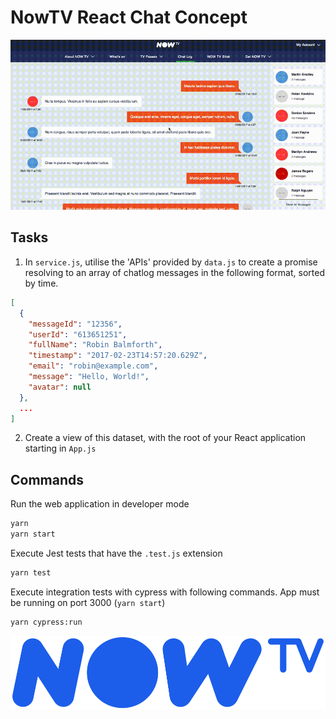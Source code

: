 # NowTV React Chat Concept

![NowTV](./clip.gif)

## Tasks

1. In `service.js`, utilise the 'APIs' provided by `data.js` to create a promise resolving to an array of chatlog messages in the following format, sorted by time.
```json
[
  {
    "messageId": "12356",
    "userId": "613651251",
    "fullName": "Robin Balmforth",
    "timestamp": "2017-02-23T14:57:20.629Z",
    "email": "robin@example.com",
    "message": "Hello, World!",
    "avatar": null
  },
  ...
]
```

2. Create a view of this dataset, with the root of your React application starting in `App.js`

## Commands

Run the web application in developer mode
```bash
yarn
yarn start
```
Execute Jest tests that have the `.test.js` extension
```bash
yarn test
```
Execute integration tests with cypress with following commands. App must be running on port 3000 (`yarn start`)
```bash
yarn cypress:run
```

![NowTV](./logo.png)